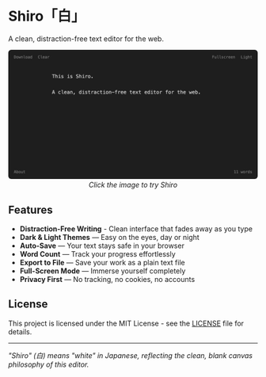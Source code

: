 # Shiro「白」

A clean, distraction-free text editor for the web.

<p align="center">
  <a href="https://vsakkas.github.io/shiro/">
    <img src="assets/screenshot_dark.png" alt="Shiro Text Editor" style="border-radius: 6px;">
  </a>
  <i>Click the image to try Shiro</i>
</p>

## Features

- **Distraction-Free Writing** - Clean interface that fades away as you type
- **Dark & Light Themes** — Easy on the eyes, day or night
- **Auto-Save** — Your text stays safe in your browser
- **Word Count** — Track your progress effortlessly
- **Export to File** — Save your work as a plain text file
- **Full-Screen Mode** — Immerse yourself completely
- **Privacy First** — No tracking, no cookies, no accounts

## License

This project is licensed under the MIT License - see the [LICENSE](LICENSE) file for details.

---

*"Shiro" (白) means "white" in Japanese, reflecting the clean, blank canvas philosophy of this editor.*
